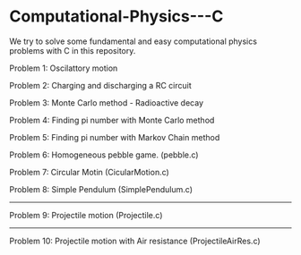 # Computational-Physics---C
We try to solve some fundamental and easy computational physics problems with C in this repository.



Problem 1: Oscilattory motion

Problem 2: Charging and discharging a RC circuit

Problem 3: Monte Carlo method - Radioactive decay

Problem 4: Finding pi number with Monte Carlo method

Problem 5: Finding pi number with Markov Chain method

Problem 6: Homogeneous pebble game. (pebble.c)

Problem 7: Circular Motin (CicularMotion.c)

Problem 8: Simple Pendulum (SimplePendulum.c)

****************************************************

Problem 9: Projectile motion (Projectile.c)

****************************************************

Problem 10: Projectile motion with Air resistance (ProjectileAirRes.c)



